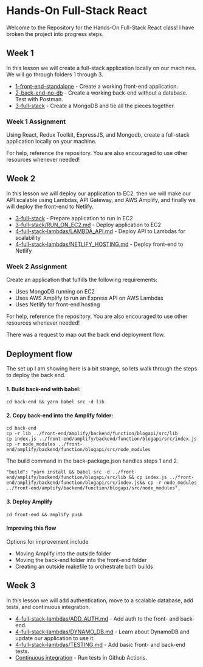# Hands-On Full-Stack React

Welcome to the Repository for the Hands-On Full-Stack React class! I have broken the project into progress steps.

## Week 1
In this lesson we will create a full-stack application locally on our machines. We will go through folders 1 through 3.

- [1-front-end-standalone](/1-front-end-standalone) - Create a working front-end application.
- [2-back-end-no-db](/2-back-end-no-db) - Create a working back-end without a database. Test with Postman.
- [3-full-stack](/3-full-stack) - Create a MongoDB and tie all the pieces together.

### Week 1 Assignment
Using React, Redux Toolkit, ExpressJS, and Mongodb, create a full-stack application locally on your machine.

For help, reference the repository. You are also encouraged to use other resources whenever needed!

## Week 2
In this lesson we will deploy our application to EC2, then we will make our API scalable using Lambdas, API Gateway, and AWS Amplify, and finally we will deploy the front-end to Netlify.

- [3-full-stack](/3-full-stack) - Prepare application to run in EC2
- [3-full-stack/RUN_ON_EC2.md](/3-full-stack/RUN_ON_EC2.md) - Deploy application to EC2
- [4-full-stack-lambdas/LAMBDA_API.md](/4-full-stack-lambdas/LAMBDA_API.md) - Deploy API to Lambdas for scalability
- [4-full-stack-lambdas/NETLIFY_HOSTING.md](/4-full-stack-lambdas/NETLIFY_HOSTING.md) - Deploy front-end to Netlify

### Week 2 Assignment
Create an application that fulfills the following requirements:
- Uses MongoDB running on EC2
- Uses AWS Amplify to run an Express API on AWS Lambdas
- Uses Netlify for front-end hosting

For help, reference the repository. You are also encouraged to use other resources whenever needed!

There was a request to map out the back end deployment flow.

## Deployment flow
The set up I am showing here is a bit strange, so lets walk through the steps to deploy the back end.
#### 1. Build back-end with babel:
```cd back-end && yarn babel src -d lib```
#### 2. Copy back-end into the Amplify folder:
```
cd back-end
cp -r lib ../front-end/amplify/backend/function/blogapi/src/lib
cp index.js ../front-end/amplify/backend/function/blogapi/src/index.js
cp -r node_modules ../front-end/amplify/backend/function/blogapi/src/node_modules
```

The build command in the back-package.json handles steps 1 and 2.
```
"build": "yarn install && babel src -d ../front-end/amplify/backend/function/blogapi/src/lib && cp index.js ../front-end/amplify/backend/function/blogapi/src/index.js&& cp -r node_modules ../front-end/amplify/backend/function/blogapi/src/node_modules",
```
#### 3. Deploy Amplify
```
cd front-end && amplify push
```

#### Improving this flow
Options for improvement include
- Moving Amplify into the outside folder
- Moving the back-end folder into the front-end folder
- Creating an outside makefile to orchestrate both builds

## Week 3
In this lesson we will add authentication, move to a scalable database, add tests, and continuous integration.

- [4-full-stack-lambdas/ADD_AUTH.md](/4-full-stack-lambdas/ADD_AUTH.md) - Add auth to the front- and back-end.
- [4-full-stack-lambdas/DYNAMO_DB.md](/4-full-stack-lambdas/DYNAMO_DB.md) - Learn about DynamoDB and update our application to use it.
- [4-full-stack-lambdas/TESTING.md](/4-full-stack-lambdas/TESTING.md) - Add basic front- and back-end tests.
- [Continuous integration](../.github/workflows) - Run tests in Github Actions.

